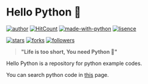 # Hello Python 🐍

[![author](https://img.shields.io/badge/Author-minyong--jeong-blue?style=flat-square)](https://minyong-jeong.github.io/)
[![HitCount](http://hits.dwyl.com/minyong-jeong/hello-python.svg)](http://hits.dwyl.com/minyong-jeong/hello-python)
[![made-with-python](https://img.shields.io/badge/Made%20with-Python-1f425f.svg?style=flat-square)](https://www.python.org/)
[![lisence](https://img.shields.io/github/license/minyong-jeong/hello-python?style=flat-square)](https://github.com/minyong-jeong/hello-python/blob/master/LICENSE)

[![stars](https://img.shields.io/github/stars/minyong-jeong/hello-python?style=flat-square&label=Star)](https://github.com/minyong-jeong/hello-python/stargazers)
[![forks](https://img.shields.io/github/forks/minyong-jeong/hello-python?style=flat-square&label=Fork)](https://github.com/minyong-jeong/hello-python/network/members)
[![followers](https://img.shields.io/github/followers/minyong-jeong?style=flat-square&label=Follow)](https://github.com/minyong-jeong?tab=followers)

> **"Life is too short, You need Python 🐍"**

Hello Python is a repository for python example codes.

You can search python code in [this](https://minyong-jeong.github.io/hello-python/) page.

